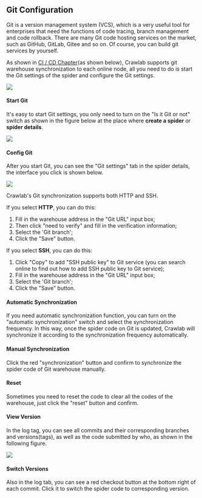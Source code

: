 ## Git Configuration

Git is a version management system (VCS), which is a very useful tool for enterprises that need the functions of code tracing, branch management and code rollback. There are many Git code hosting services on the market, such as GitHub, GitLab, Gitee and so on. Of course, you can build git services by yourself.

As shown in [CI / CD Chapter](./README.md)(as shown below), Crawlab supports git warehouse synchronization to each online node, all you need to do is start the Git settings of the spider and configure the Git settings.

![](http://static-docs.crawlab.cn/crawlab-ci-cd.png)

#### Start Git

It's easy to start Git settings, you only need to turn on the "Is it Git or not" switch as shown in the figure below at the place where **create a spider** or **spider details**.

![](http://static-docs.crawlab.cn/is-git.png)

#### Config Git

After you start Git, you can see the "Git settings" tab in the spider details, the interface you click is shown below.

![](http://static-docs.crawlab.cn/git-settings.png)

Crawlab's Git synchronization supports both HTTP and SSH.

If you select **HTTP**, you can do this:

1. Fill in the warehouse address in the "Git URL" input box;
2. Then click "need to verify" and fill in the verification information;
3. Select the 'Git branch';
4. Click the "Save" button.

If you select **SSH**, you can do this:

1. Click "Copy" to add "SSH public key" to Git service (you can search online to find out how to add SSH public key to Git service);
2. Fill in the warehouse address in the "Git URL" input box;
3. Select the 'Git branch';
4. Click the "Save" button.

#### Automatic Synchronization

If you need automatic synchronization function, you can turn on the "automatic synchronization" switch and select the synchronization frequency. In this way, once the spider code on Git is updated, Crawlab will synchronize it according to the synchronization frequency automatically.

#### Manual Synchronization

Click the red "synchronization" button and confirm to synchronize the spider code of Git warehouse manually.

#### Reset

Sometimes you need to reset the code to clear all the codes of the warehouse, just click the "reset" button and confirm.

#### View Version

In the log tag, you can see all commits and their corresponding branches and versions(tags), as well as the code submitted by who, as shown in the following figure.

![](http://static-docs.crawlab.cn/git-log.png)

#### Switch Versions

Also in the log tab, you can see a red checkout button at the bottom right of each commit. Click it to switch the spider code to corresponding version.
